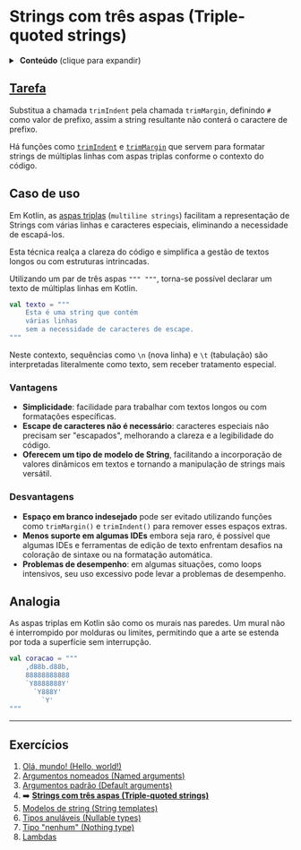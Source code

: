 # Strings com três aspas (Triple-quoted strings)

<details>
<summary>&nbsp;<b>Conteúdo</b> (clique para expandir)</summary>

<p></p>

<!-- TOC -->
* [Strings com três aspas (Triple-quoted strings)](#strings-com-três-aspas-triple-quoted-strings)
  * [Tarefa](#tarefa)
  * [Caso de uso](#caso-de-uso)
    * [Vantagens](#vantagens)
    * [Desvantagens](#desvantagens)
  * [Analogia](#analogia)
  * [Exercícios](#exercícios)
<!-- TOC -->

</details>

## [Tarefa](https://play.kotlinlang.org/koans/Introduction/Triple-quoted%20strings/Task.kt)

Substitua a chamada `trimIndent` pela chamada `trimMargin`, definindo `#` como valor de prefixo, assim a string resultante não
conterá o caractere de prefixo.

Há funções como [`trimIndent`](https://kotlinlang.org/api/latest/jvm/stdlib/kotlin.text/trim-indent.html)
e [`trimMargin`](https://kotlinlang.org/api/latest/jvm/stdlib/kotlin.text/trim-margin.html) que servem para formatar strings de múltiplas
linhas com aspas triplas conforme o contexto do código.

## Caso de uso

Em Kotlin, as [aspas triplas](https://kotlinlang.org/docs/strings.html#multiline-strings) (`multiline strings`)  facilitam a representação
de Strings com várias linhas e caracteres especiais, eliminando a necessidade de escapá-los.

Esta técnica realça a clareza do código e simplifica a gestão de textos longos ou com estruturas intrincadas.

Utilizando um par de três aspas `""" """`, torna-se possível declarar um texto de múltiplas linhas em Kotlin.

```kotlin
val texto = """
    Esta é uma string que contém
    várias linhas
    sem a necessidade de caracteres de escape.
"""
```

Neste contexto, sequências como `\n` (nova linha) e `\t` (tabulação) são interpretadas literalmente como texto, sem receber tratamento
especial.

### Vantagens

- **Simplicidade**: facilidade para trabalhar com textos longos ou com formatações específicas.
- **Escape de caracteres não é necessário**: caracteres especiais não precisam ser "escapados", melhorando a clareza e a legibilidade do
  código.
- **Oferecem um tipo de modelo de String**, facilitando a incorporação de valores dinâmicos em textos e tornando a manipulação de strings
  mais versátil.

### Desvantagens

- **Espaço em branco indesejado** pode ser evitado utilizando funções como `trimMargin()` e `trimIndent()` para remover esses espaços
  extras.
- **Menos suporte em algumas IDEs** embora seja raro, é possível que algumas IDEs e ferramentas de edição de texto enfrentam desafios
  na coloração de sintaxe ou na formatação automática.
- **Problemas de desempenho**: em algumas situações, como loops intensivos, seu uso excessivo pode levar a problemas de desempenho.

## Analogia

As aspas triplas em Kotlin são como os murais nas paredes. Um mural não é interrompido por molduras ou limites, permitindo que
a arte se estenda por toda a superfície sem interrupção.

```kotlin
val coracao = """
    ,d88b.d88b,
    88888888888
    `Y8888888Y'
      `Y888Y'  
        `Y'    
"""
```

---

## Exercícios

1. [Olá, mundo! (Hello, world!)](https://github.com/rsicarelli/kotlin-koans-edu-br/blob/main/koans/src/commonMain/kotlin/com/rsicarelli/koansbr/introduction/helloWorld/README.md)
2. [Argumentos nomeados (Named arguments)](https://github.com/rsicarelli/kotlin-koans-edu-br/blob/main/koans/src/commonMain/kotlin/com/rsicarelli/koansbr/introduction/namedArguments/README.md)
3. [Argumentos padrão (Default arguments)](https://github.com/rsicarelli/kotlin-koans-edu-br/blob/main/koans/src/commonMain/kotlin/com/rsicarelli/koansbr/introduction/defaultArguments/README.md)
4. ➡️ **[Strings com três aspas (Triple-quoted strings)](
   https://github.com/rsicarelli/kotlin-koans-edu-br/blob/main/koans/src/commonMain/kotlin/com/rsicarelli/koansbr/introduction/tripleQuotedStrings/README.md
   )**
5. [Modelos de string (String templates)](https://github.com/rsicarelli/kotlin-koans-edu-br/blob/main/koans/src/commonMain/kotlin/com/rsicarelli/koansbr/introduction/stringTemplates/README.md)
6. [Tipos anuláveis (Nullable types)](https://github.com/rsicarelli/kotlin-koans-edu-br/blob/main/koans/src/commonMain/kotlin/com/rsicarelli/koansbr/introduction/nullableTypes/README.md)
7. [Tipo "nenhum" (Nothing type)](https://github.com/rsicarelli/kotlin-koans-edu-br/blob/main/koans/src/commonMain/kotlin/com/rsicarelli/koansbr/introduction/nothingType/README.md)
8. [Lambdas](https://github.com/rsicarelli/kotlin-koans-edu-br/blob/main/koans/src/commonMain/kotlin/com/rsicarelli/koansbr/introduction/lambdas/README.md)
